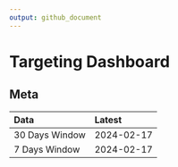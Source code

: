 ```yaml
---
output: github_document
---
```


# Targeting Dashboard



## Meta


|Data           |Latest     |
|:--------------|:----------|
|30 Days Window |2024-02-17 |
|7 Days Window  |2024-02-17 |
